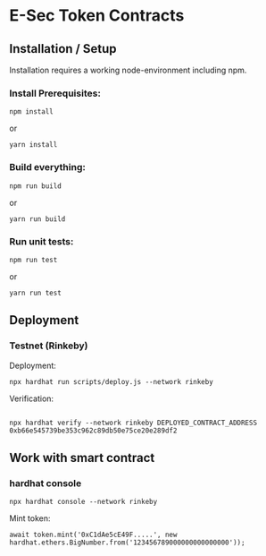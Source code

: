 # E-Sec Token Contracts

## Installation / Setup

Installation requires a working node-environment including npm.

### Install Prerequisites:

```
npm install
```

or

```
yarn install
```


### Build everything:


```
npm run build
```

or 

```
yarn run build
```


### Run unit tests:

```
npm run test
```

or 

```
yarn run test
```

## Deployment

### Testnet (Rinkeby)

Deployment:


```
npx hardhat run scripts/deploy.js --network rinkeby
```

Verification:

```

```

```
npx hardhat verify --network rinkeby DEPLOYED_CONTRACT_ADDRESS 0xb66e545739be353c962c89db50e75ce20e289df2
```

## Work with smart contract

### hardhat console

```
npx hardhat console --network rinkeby
```


Mint token:

```
await token.mint('0xC1dAe5cE49F.....', new hardhat.ethers.BigNumber.from('123456789000000000000000'));
```
